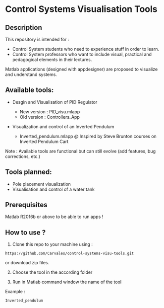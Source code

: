 # Control Systems Visualisation Tools

## Description
This repository is intended for :
- Control System students who need to experience stuff in order to learn. 
- Control System professors who want to include visual, practical and pedagogical elements in their lectures.

Matlab applications (designed with appdesigner) are proposed to visualize and understand systems.

## Available tools:

- Desgin and Visualisation of PID Regulator
  * New version : PID_visu.mlapp
  * Old version : Controllers_App

- Visualization and control of an Inverted Pendulum
  * Inverted_pendulum.mlapp
@ Inspired by Steve Brunton courses on Inverted Pendulum Cart

Note : Available tools are functional but can still evolve (add features, bug corrections, etc.)

## Tools planned:
- Pole placement visualization
- Visualisation and control of a water tank

## Prerequisites
Matlab R2016b or above to be able to run apps !

## How to use ?

1) Clone this repo to your machine using :

```
https://github.com/Carvales/control-systems-visu-tools.git
```
or download zip files.

2) Choose the tool in the according folder

3) Run in Matlab command window the name of the tool

Example :

```
Inverted_pendulum
```

